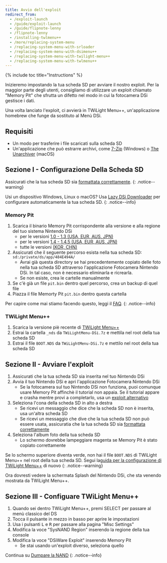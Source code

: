 ```yaml
---
title: Avvio dell'exploit
redirect_from:
  - /exploit-launch
  - /guide/exploit-launch
  - /guide/flipnote-lenny
  - /flipnote-lenny
  - /installing-twlmenu++
  - /more/replacing-system-menu
  - /replacing-system-menu-with-srloader
  - /replacing-system-menu-with-dsimenu++
  - /replacing-system-menu-with-twilight-menu++
  - /replacing-system-menu-with-twlmenu++
---
```


{% include toc title="Instructions" %}

Inizieremo impostando la tua scheda SD per avviare il nostro exploit. Per la maggior parte degli utenti, consigliamo di utilizzare un exploit chiamato "Memory Pit" che sfrutta un difetto nel modo in cui la fotocamera DSi gestisce i dati.

Una volta lanciato l'exploit, ci avvierà in TWiLight Menu++, un'applicazione homebrew che funge da sostituto al Menù DSi.

## Requisiti
- Un modo per trasferire i file scaricati sulla scheda SD
- Un'applicazione che può estrarre archivi, come [7-Zip](https://www.7-zip.org/) (Windows) o [The Unarchiver](https://apps.apple.com/us/app/the-unarchiver/id425424353) (macOS)

## Sezione I - Configurazione Della Scheda SD
Assicurati che la tua scheda SD sia [formattata correttamente](sd-card-setup).
{: .notice--warning}

Usi un dispositivo Windows, Linux o macOS? Usa [Lazy DSi Downloader](lazy-dsi-downloader) per configurare automaticamente la tua scheda SD.
{: .notice--info}

### Memory Pit
1. Scarica il binario Memory Pit corrispondente alla versione e alla regione del tuo sistema Nintendo DSi
   - per le versioni [1.0 - 1.3 (USA, EUR, AUS, JPN)](https://github.com/emiyl/dsi.cfw.guide/raw/master/assets/files/memory_pit/256/pit.bin)
   - per le versioni [1.4 - 1.4.5 (USA, EUR, AUS, JPN)](https://github.com/emiyl/dsi.cfw.guide/raw/master/assets/files/memory_pit/768_1024/pit.bin)
   - tutte le versioni [(KOR, CHN)](https://github.com/emiyl/dsi.cfw.guide/raw/master/assets/files/memory_pit/256/pit.bin)
1. Assicurati che il seguente percorso esista nella tua scheda SD: `sd:/private/ds/app/484E494A/`
   - Avrai già questa directory se hai precedentemente copiato delle foto nella tua scheda SD attraverso l'applicazione Fotocamera Nintendo DSi. In tal caso, non è necessario eliminarla e ricrearla.
   - Se non esiste, crea le cartelle manualmente
1. Se c'è già un file `pit.bin` dentro quel percorso, crea un backup di quel file
1. Piazza il file Memorty Pit `pit.bin` dentro questa cartella

Per capire come mai stiamo facendo questo, leggi il [FAQ](/faq#what-functionality-will-i-lose-by-modding-my-system).
{: .notice--info}

### TWiLight Menu++
1. Scarica la versione piè recente di [TWiLight Menu++](https://github.com/DS-Homebrew/TWiLightMenu/releases/latest/download/TWiLightMenu-DSi.7z)
1. Estrai la cartella `_nds` da `TWiLightMenu-DSi.7z` e mettila nel root della tua scheda SD
1. Estrai il file `BOOT.NDS` da `TWiLightMenu-DSi.7z` e mettilo nel root della tua scheda SD

## Sezione II - Avviare l'exploit

1. Assicurati che la tua scheda SD sia inserita nel tuo Nintendo DSi
1. Avvia il tuo Nintendo DSi e apri l'applicazione Fotocamera Nintendo DSi
   - Se la fotocamera sul tuo Nintendo DSi non funziona, puoi comunque usare Memory Pit affinchè il tutorial non appaia. Se il tutorial appare e crasha mentre provi a completarlo, usa un [exploit alternativo](alternate-exploits)
1. Seleziona l'cona della scheda SD in alto a destra
   - Se ricevi un messaggio che dice che la scheda SD non è inserita, usa un'altra scheda SD
   - Se ricevi un messaggio che dive che la tua scheda SD non può essere usata, assicuratia che la tua scheda SD sia [formattata correttamente](sd-card-setup)
1. Seleziona l'album foto della tua scheda SD
   - Lo schermo dovrebbe lampeggiare magenta se Memory Pit è stato copiato correttamente

Se lo schermo superiore diventa verde, non hai il file `BOOT.NDS` di TWiLight Menu++ nel root della tua scheda SD. Segui la[guida per la configurazione di TWiLight Menu++](launching-the-exploit#twilight-menu) di nuovo
{: .notice--warning}

Ora dovresti vedere la schermata Splash del Nintendo DSi, che sta venendo mostrata da TWiLight Menu++.

## Sezione III - Configuare TWiLight Menu++

1. Quando sei dentro TWiLight Menu++, premi SELECT per passare al menù classico del DS
1. Tocca il pulsante in mezzo in basso per aprire le impostazioni
1. Usa i pulsanti <kbd class="l">L</kbd> e <kbd class="r">R</kbd> per passare alla pagina "Misc Settings"
1. Modifica la voce "SysNAND Region" inserendo la regione della tua console
1. Modifica la voce "DSiWare Exploit" inserendo Memory Pit
   - Se stai usando un'exploit diverso, seleziona quello

Continua su [Dumpare la NAND](dumping-nand)
{: .notice--info}
